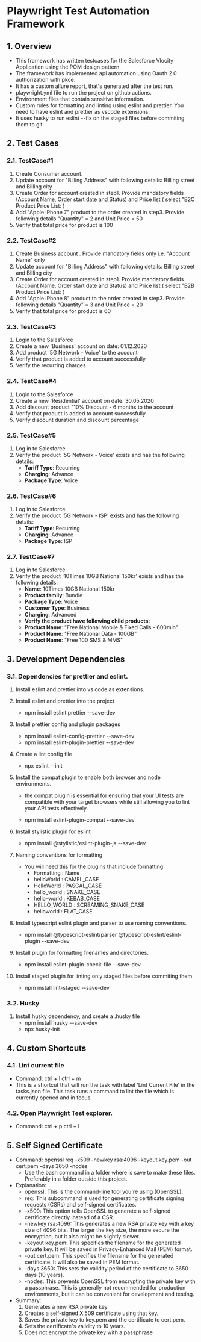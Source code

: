 # Playwright Test Automation Framework

## 1. Overview

- This framework has written testcases for the Salesforce Vlocity Application using the POM design pattern.
- The framework has implemented api automation using Oauth 2.0 authorization with pkce.
- It has a custom allure report, that's generated after the test run.
- playwright.yml file to run the project on github actions.
- Environment files that contain sensitive information.
- Custom rules for formatting and linting using eslint and prettier. You need to have eslint and prettier as vscode extensions.
- It uses husky to run eslint --fix on the staged files before commiting them to git.

## 2. Test Cases

### 2.1. TestCase#1

1. Create Consumer account.
2. Update account for "Billing Address" with following details: Billing street and Billing city
3. Create Order for account created in step1. Provide mandatory fields (Account Name, Order start date and Status) and Price list ( select "B2C Product Price List: )
4. Add "Apple iPhone 7" product to the order created in step3. Provide following details "Quantity" = 2 and Unit Price = 50
5. Verify that total price for product is 100

### 2.2. TestCase#2

1. Create Business account . Provide mandatory fields only i.e. "Account Name" only
2. Update account for "Billing Address" with following details: Billing street and Billing city
3. Create Order for account created in step1. Provide mandatory fields (Account Name, Order start date and Status) and Price list ( select "B2B Product Price List: )
4. Add "Apple iPhone 8" product to the order created in step3. Provide following details "Quantity" = 3 and Unit Price = 20
5. Verify that total price for product is 60

### 2.3. TestCase#3

1. Login to the Salesforce
2. Create a new 'Business' account on date: 01.12.2020
3. Add product '5G Network - Voice' to the account
4. Verify that product is added to account successfully
5. Verify the recurring charges

### 2.4. TestCase#4

1. Login to the Salesforce
2. Create a new 'Residential' account on date: 30.05.2020
3. Add discount product "10% Discount - 6 months to the account
4. Verify that product is added to account successfully
5. Verify discount duration and discount percentage

### 2.5. TestCase#5

1. Log in to Salesforce
2. Verify the product '5G Network - Voice' exists and has the following details:
   - **Tariff Type**: Recurring
   - **Charging**: Advance
   - **Package Type**: Voice

### 2.6. TestCase#6

1. Log in to Salesforce
2. Verify the product '5G Network - ISP' exists and has the following details:
   - **Tariff Type**: Recurring
   - **Charging**: Advance
   - **Package Type**: ISP

### 2.7. TestCase#7

1. Log in to Salesforce
2. Verify the product '10Times 10GB National 150kr' exists and has the following details:
   - **Name**: 10Times 10GB National 150kr
   - **Product family**: Bundle
   - **Package Type**: Voice
   - **Customer Type**: Business
   - **Charging**: Advanced
   - **Verify the product have following child products:**
   - **Product Name**: "Free National Mobile & Fixed Calls - 600min"
   - **Product Name**: "Free National Data - 100GB"
   - **Product Name**: "Free 100 SMS & MMS"

## 3. Development Dependencies

### 3.1. Dependencies for prettier and eslint.

1. Install eslint and prettier into vs code as extensions.

2. Install eslint and prettier into the project

   - npm install eslint prettier --save-dev

3. Install prettier config and plugin packages

   - npm install eslint-config-prettier --save-dev
   - npm install eslint-plugin-prettier --save-dev

4. Create a lint config file

   - npx eslint --init

5. Install the compat plugin to enable both browser and node environments.

   - the compat plugin is essential for ensuring that your UI tests are compatible with your target browsers while still allowing you to lint your API tests effectively.

   - npm install eslint-plugin-compat --save-dev

6. Install stylistic plugin for eslint
   - npm install @stylistic/eslint-plugin-js --save-dev

7. Naming conventions for formatting
   - You will need this for the plugins that include formatting
      - Formatting :	Name
      - helloWorld :	CAMEL_CASE
      - HelloWorld :	PASCAL_CASE
      - hello_world : SNAKE_CASE
      - hello-world : KEBAB_CASE
      - HELLO_WORLD : SCREAMING_SNAKE_CASE
      - helloworld :	FLAT_CASE

8. Install typescript eslint plugin and parser to use naming conventions.
   - npm install @typescript-eslint/parser @typescript-eslint/eslint-plugin --save-dev

9. Install plugin for formatting filenames and directories.
   - npm install eslint-plugin-check-file --save-dev

10. Install staged plugin for linting only staged files before commiting them.
    - npm install lint-staged --save-dev
   
### 3.2. Husky
1. Install husky dependency, and create a .husky file
   - npm install husky --save-dev
   - npx husky-init

## 4. Custom Shortcuts

### 4.1. Lint current file
-  Command: ctrl + l ctrl + m
-  This is a shortcut that will run the task with label 'Lint Current File' in the tasks.json file. This task runs a command to lint the file which is currently opened and in focus.

### 4.2. Open Playwright Test explorer.
-  Command: ctrl + p ctrl + l

## 5. Self Signed Certificate
- Command: openssl req -x509 -newkey rsa:4096 -keyout key.pem -out cert.pem -days 3650 -nodes
   - Use the bash command in a folder where is save to make these files. Preferably in a folder outside this project.
- Explanation: 
   -	openssl: This is the command-line tool you're using (OpenSSL).
   - 	req: This subcommand is used for generating certificate signing requests (CSRs) and self-signed certificates.
   -	-x509: This option tells OpenSSL to generate a self-signed certificate directly instead of a CSR.
   -	-newkey rsa:4096: This generates a new RSA private key with a key size of 4096 bits. The larger the key size, the more secure the encryption, but it also might be slightly slower.
   -	-keyout key.pem: This specifies the filename for the generated private key. It will be saved in Privacy-Enhanced Mail (PEM) format.
   -	-out cert.pem: This specifies the filename for the generated certificate. It will also be saved in PEM format.
   -	-days 3650: This sets the validity period of the certificate to 3650 days (10 years).
   -	-nodes: This prevents OpenSSL from encrypting the private key with a passphrase. This is generally not recommended for production environments, but it can be convenient for development and testing.
- Summary:
   1.	Generates a new RSA private key.
   2.	Creates a self-signed X.509 certificate using that key.
   3.	Saves the private key to key.pem and the certificate to cert.pem.
   4.	Sets the certificate's validity to 10 years.
   5.	Does not encrypt the private key with a passphrase

